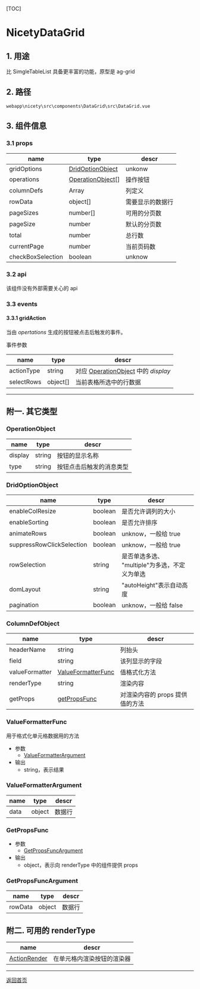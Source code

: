 [TOC]

# NicetyDataGrid

## 1. 用途

比 SimgleTableList 具备更丰富的功能，原型是 ag-grid

## 2. 路径

```
webapp\nicety\src\components\DataGrid\src\DataGrid.vue
```

## 3. 组件信息

### 3.1 props

| name | type | descr |
|------|------|-------|
| gridOptions | [DridOptionObject] | unkonw |
| operations | [OperationObject][OperationObject][] | 操作按钮 |
| columnDefs | Array | 列定义 |
| rowData | object[] | 需要显示的数据行 |
| pageSizes | number[] | 可用的分页数 |
| pageSize | number | 默认的分页数 |
| total | number | 总行数 |
| currentPage | number | 当前页码数 |
| checkBoxSelection | boolean | unknow |

### 3.2 api

该组件没有外部需要关心的 api

### 3.3 events

#### 3.3.1 gridAction

当由 *opertations* 生成的按钮被点击后触发的事件。

事件参数

| name | type | descr |
|------|------|-------|
| actionType | string | 对应 [OperationObject] 中的 *display*  |
| selectRows | object[] | 当前表格所选中的行数据 |


---

## 附一. 其它类型

### OperationObject

| name | type | descr |
|------|------|-------|
| display | string | 按钮的显示名称 |
| type | string | 按钮点击后触发的消息类型 |

### DridOptionObject

| name | type | descr |
|------|------|-------|
| enableColResize | boolean | 是否允许调列的大小 |
| enableSorting | boolean | 是否允许排序 |
| animateRows | boolean | unknow，一般给 true |
| suppressRowClickSelection | boolean | unknow，一般给 true |
| rowSelection | string | 是否单选多选、 "multiple"为多选，不定义为单选 |
| domLayout | string | "autoHeight"表示自动高度 |
| pagination | boolean | unknow，一般给 false |

### ColumnDefObject

| name | type | descr |
|------|------|-------|
| headerName | string | 列抬头 |
| field | string | 该列显示的字段 |
| valueFormatter | [ValueFormatterFunc](#valueformatterfunc) | 值格式化方法 |
| renderType | string | 渲染内容 |
| getProps | [getPropsFunc](#getpropsfunc) | 对渲染内容的 props 提供值的方法 |

### ValueFormatterFunc

用于格式化单元格数据用的方法

* 参数
  * [ValueFormatterArgument](#valueformatterargument)
* 输出
  * string，表示结果 

### ValueFormatterArgument

| name | type | descr |
|------|------|-------|
| data | object | 数据行 |

### GetPropsFunc

* 参数
  * [GetPropsFuncArgument](#getpropsfuncargument)
* 输出
  * object，表示向 renderType 中的组件提供 props

### GetPropsFuncArgument

| name | type | descr |
|------|------|-------|
| rowData | object | 数据行 |

## 附二. 可用的 renderType 


| name | descr |
|------|-------|
| [ActionRender](./ActionRender.md) | 在单元格内渲染按钮的渲染器 |

---

[返回首页][back]

[back]: ../index.md
[OperationObject]: #operationobject
[DridOptionObject]: #dridoptionobject
